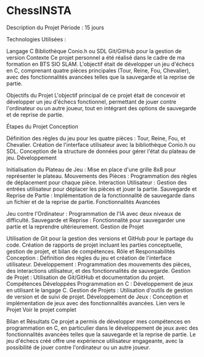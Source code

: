# ChessINSTA
Description du Projet
Période : 15 jours

Technologies Utilisées :

Langage C
Bibliothèque Conio.h ou SDL
Git/GitHub pour la gestion de version
Contexte
Ce projet personnel a été réalisé dans le cadre de ma formation en BTS SIO SLAM. L'objectif était de développer un jeu d'échecs en C, comprenant quatre pièces principales (Tour, Reine, Fou, Chevalier), avec des fonctionnalités avancées telles que la sauvegarde et la reprise de partie.

Objectifs du Projet
L'objectif principal de ce projet était de concevoir et développer un jeu d'échecs fonctionnel, permettant de jouer contre l'ordinateur ou un autre joueur, tout en intégrant des options de sauvegarde et de reprise de partie.

Étapes du Projet
Conception

Définition des règles du jeu pour les quatre pièces : Tour, Reine, Fou, et Chevalier.
Création de l'interface utilisateur avec la bibliothèque Conio.h ou SDL.
Conception de la structure de données pour gérer l'état du plateau de jeu.
Développement

Initialisation du Plateau de Jeu : Mise en place d'une grille 8x8 pour représenter le plateau.
Mouvements des Pièces : Programmation des règles de déplacement pour chaque pièce.
Interaction Utilisateur : Gestion des entrées utilisateur pour déplacer les pièces et jouer la partie.
Sauvegarde et Reprise de Partie : Implémentation de la fonctionnalité de sauvegarde dans un fichier et de la reprise de partie.
Fonctionnalités Avancées

Jeu contre l'Ordinateur : Programmation de l'IA avec deux niveaux de difficulté.
Sauvegarde et Reprise : Fonctionnalité pour sauvegarder une partie et la reprendre ultérieurement.
Gestion de Projet

Utilisation de Git pour la gestion des versions et GitHub pour le partage du code.
Création de rapports de projet incluant les parties conceptuelle, gestion de projet, et bilan de compétences.
Rôle et Responsabilités
Conception : Définition des règles du jeu et création de l'interface utilisateur.
Développement : Programmation des mouvements des pièces, des interactions utilisateur, et des fonctionnalités de sauvegarde.
Gestion de Projet : Utilisation de Git/GitHub et documentation du projet.
Compétences Développées
Programmation en C : Développement de jeux en utilisant le langage C.
Gestion de Projets : Utilisation d'outils de gestion de version et de suivi de projet.
Développement de Jeux : Conception et implémentation de jeux avec des fonctionnalités avancées.
Lien vers le Projet
Voir le projet complet

Bilan et Résultats
Ce projet a permis de développer mes compétences en programmation en C, en particulier dans le développement de jeux avec des fonctionnalités avancées telles que la sauvegarde et la reprise de partie. Le jeu d'échecs créé offre une expérience utilisateur engageante, avec la possibilité de jouer contre l'ordinateur ou un autre joueur.
